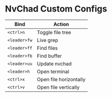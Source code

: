 # NvChad Custom Configs

| Bind         | Action                 |
| ------------ | ---------------------- |
| `<ctrl>n`    | Toggle file tree       |
| `<leader>fw` | Live grep              |
| `<leader>ff` | Find files             |
| `<leader>fb` | Find buffer            |
| `<leader>uu` | Update nvchad          |
| `<leader>h`  | Open terminal          |
| `<ctrl>x`    | Open file horizontally |
| `<ctrl>v`    | Open file vertically   |
